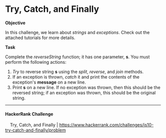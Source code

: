 # Try, Catch, and Finally

**Objective**

In this challenge, we learn about *strings* and *exceptions*. Check out the attached tutorials for more details.

**Task**

Complete the *reverseString* function; it has one parameter, **s**. You must perform the following actions:

1. *Try* to reverse string **s** using the *split*, *reverse*, and *join* methods.
2. If an exception is thrown, *catch* it and print the contents of the exception's **message** on a new line.
3. Print **s** on a new line. If no exception was thrown, then this should be the reversed string; if an exception was thrown, this should be the original string.

___

#### HackerRank Challenge

&nbsp;&nbsp;&nbsp;&nbsp;Try, Catch, and Finally | https://www.hackerrank.com/challenges/js10-try-catch-and-finally/problem